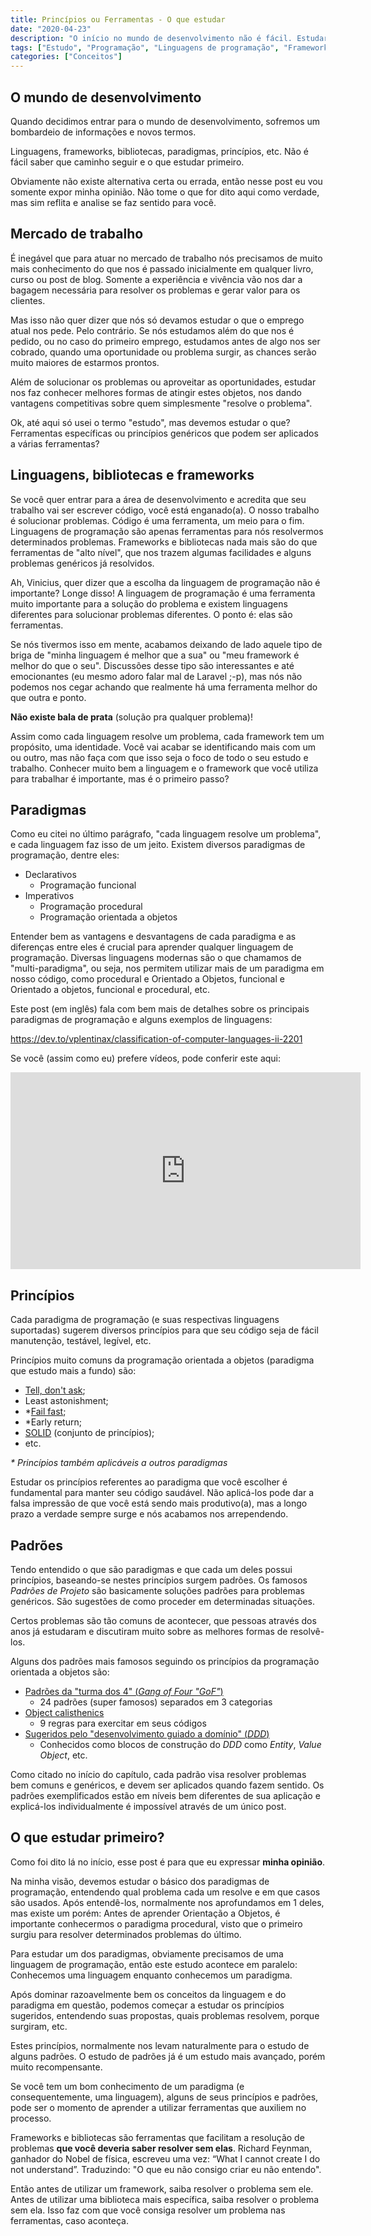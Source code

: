 ```yaml
---
title: Princípios ou Ferramentas - O que estudar
date: "2020-04-23"
description: "O início no mundo de desenvolvimento não é fácil. Estudar um framework específico, uma ou várias linguagens? Nesse artigo eu comento sobre práticas e princípios a se estudar"
tags: ["Estudo", "Programação", "Linguagens de programação", "Frameworks", "Dias de Dev"]
categories: ["Conceitos"]
---
```

## O mundo de desenvolvimento

Quando decidimos entrar para o mundo de desenvolvimento, sofremos um bombardeio de informações e novos termos.

Linguagens, frameworks, bibliotecas, paradigmas, princípios, etc. Não é fácil saber que caminho seguir e o que estudar primeiro.

Obviamente não existe alternativa certa ou errada, então nesse post eu vou somente expor minha opinião. Não tome o que for dito aqui como verdade, mas sim reflita e analise se faz sentido para você.

<ins class="adsbygoogle"
style="display:block; text-align:center;"
data-ad-layout="in-article"
data-ad-format="fluid"
data-ad-client="ca-pub-8918461095244552"
data-ad-slot="2366637560"></ins>
<script>
     (adsbygoogle = window.adsbygoogle || []).push({});
</script>

## Mercado de trabalho

É inegável que para atuar no mercado de trabalho nós precisamos de muito mais conhecimento do que nos é passado inicialmente em qualquer livro, curso ou post de blog. Somente a experiência e vivência vão nos dar a bagagem necessária para resolver os problemas e gerar valor para os clientes.

Mas isso não quer dizer que nós só devamos estudar o que o emprego atual nos pede. Pelo contrário. Se nós estudamos além do que nos é pedido, ou no caso do primeiro emprego, estudamos antes de algo nos ser cobrado, quando uma oportunidade ou problema surgir, as chances serão muito maiores de estarmos prontos.

Além de solucionar os problemas ou aproveitar as oportunidades, estudar nos faz conhecer melhores formas de atingir estes objetos, nos dando vantagens competitivas sobre quem simplesmente "resolve o problema".

Ok, até aqui só usei o termo "estudo", mas devemos estudar o que? Ferramentas específicas ou princípios genéricos que podem ser aplicados a várias ferramentas?

## Linguagens, bibliotecas e frameworks

Se você quer entrar para a área de desenvolvimento e acredita que seu trabalho vai ser escrever código, você está enganado(a). O nosso trabalho é solucionar problemas. Código é uma ferramenta, um meio para o fim. Linguagens de programação são apenas ferramentas para nós resolvermos determinados problemas. Frameworks e bibliotecas nada mais são do que ferramentas de "alto nível", que nos trazem algumas facilidades e alguns problemas genéricos já resolvidos.

Ah, Vinicius, quer dizer que a escolha da linguagem de programação não é importante? Longe disso! A linguagem de programação é uma ferramenta muito importante para a solução do problema e existem linguagens diferentes para solucionar problemas diferentes. O ponto é: elas são ferramentas.

Se nós tivermos isso em mente, acabamos deixando de lado aquele tipo de briga de "minha linguagem é melhor que a sua" ou "meu framework é melhor do que o seu". Discussões desse tipo são interessantes e até emocionantes (eu mesmo adoro falar mal de Laravel ;-p), mas nós não podemos nos cegar achando que realmente há uma ferramenta melhor do que outra e ponto.

**Não existe bala de prata** (solução pra qualquer problema)!

Assim como cada linguagem resolve um problema, cada framework tem um propósito, uma identidade. Você vai acabar se identificando mais com um ou outro, mas não faça com que isso seja o foco de todo o seu estudo e trabalho. Conhecer muito bem a linguagem e o framework que você utiliza para trabalhar é importante, mas é o primeiro passo?

## Paradigmas

Como eu citei no último parágrafo, "cada linguagem resolve um problema", e cada linguagem faz isso de um jeito. Existem diversos paradigmas de programação, dentre eles:

- Declarativos
    - Programação funcional
- Imperativos
    - Programação procedural
    - Programação orientada a objetos

Entender bem as vantagens e desvantagens de cada paradigma e as diferenças entre eles é crucial para aprender qualquer linguagem de programação. Diversas linguagens modernas são o que chamamos de "multi-paradigma", ou seja, nos permitem utilizar mais de um paradigma em nosso código, como procedural e Orientado a Objetos, funcional e Orientado a objetos, funcional e procedural, etc.

Este post (em inglês) fala com bem mais de detalhes sobre os principais paradigmas de programação e alguns exemplos de linguagens:

https://dev.to/vplentinax/classification-of-computer-languages-ii-2201

Se você (assim como eu) prefere vídeos, pode conferir este aqui:
<iframe width="560" height="315" src="https://www.youtube-nocookie.com/embed/asFnD-JLFWs" title="YouTube video player" frameborder="0" allow="accelerometer; autoplay; clipboard-write; encrypted-media; gyroscope; picture-in-picture" allowfullscreen></iframe>

## Princípios

Cada paradigma de programação (e suas respectivas linguagens suportadas) sugerem diversos princípios para que seu código seja de fácil manutenção, testável, legível, etc.

Princípios muito comuns da programação orientada a objetos (paradigma que estudo mais a fundo) são:

- [Tell, don't ask](https://youtu.be/7IXeLhpjk6g);
- Least astonishment;
- *[Fail fast](https://youtu.be/6mfX6863SAk);
- *Early return;
- [SOLID](https://amzn.to/3Eplrm2) (conjunto de princípios);
- etc.

_* Princípios também aplicáveis a outros paradigmas_

Estudar os princípios referentes ao paradigma que você escolher é fundamental para manter seu código saudável. Não aplicá-los pode dar a falsa impressão de que você está sendo mais produtivo(a), mas a longo prazo a verdade sempre surge e nós acabamos nos arrependendo.

## Padrões

Tendo entendido o que são paradigmas e que cada um deles possui princípios, baseando-se nestes princípios surgem padrões. Os famosos _Padrões de Projeto_ são basicamente soluções padrões para problemas genéricos. São sugestões de como proceder em determinadas situações.

Certos problemas são tão comuns de acontecer, que pessoas através dos anos já estudaram e discutiram muito sobre as melhores formas de resolvê-los.

Alguns dos padrões mais famosos seguindo os princípios da programação orientada a objetos são:

- [Padrões da "turma dos 4" (_Gang of Four "GoF"_)](https://amzn.to/3pIqBDR)
    - 24 padrões (super famosos) separados em 3 categorias
- [Object calisthenics](https://youtu.be/z4fxFU5MoAA)
    - 9 regras para exercitar em seus códigos
- [Sugeridos pelo "desenvolvimento guiado a domínio" (_DDD_)](https://amzn.to/3ojA9Wf)
    - Conhecidos como blocos de construção do _DDD_ como _Entity_, _Value Object_, etc.

Como citado no início do capítulo, cada padrão visa resolver problemas bem comuns e genéricos, e devem ser aplicados quando fazem sentido. Os padrões exemplificados estão em níveis bem diferentes de sua aplicação e explicá-los individualmente é impossível através de um único post.

## O que estudar primeiro?

Como foi dito lá no início, esse post é para que eu expressar **minha opinião**.

Na minha visão, devemos estudar o básico dos paradigmas de programação, entendendo qual problema cada um resolve e em que casos são usados. Após entendê-los, normalmente nos aprofundamos em 1 deles, mas existe um porém:
Antes de aprender Orientação a Objetos, é importante conhecermos o paradigma procedural, visto que o primeiro surgiu para resolver determinados problemas do último.

Para estudar um dos paradigmas, obviamente precisamos de uma linguagem de programação, então este estudo acontece em paralelo: Conhecemos uma linguagem enquanto conhecemos um paradigma.

Após dominar razoavelmente bem os conceitos da linguagem e do paradigma em questão, podemos começar a estudar os princípios sugeridos, entendendo suas propostas, quais problemas resolvem, porque surgiram, etc.

Estes princípios, normalmente nos levam naturalmente para o estudo de alguns padrões. O estudo de padrões já é um estudo mais avançado, porém muito recompensante.

Se você tem um bom conhecimento de um paradigma (e consequentemente, uma linguagem), alguns de seus princípios e padrões, pode ser o momento de aprender a utilizar ferramentas que auxiliem no processo.

Frameworks e bibliotecas são ferramentas que facilitam a resolução de problemas **que você deveria saber resolver sem elas**. Richard Feynman, ganhador do Nobel de física, escreveu uma vez: “What I cannot create I do not understand”. Traduzindo: "O que eu não consigo criar eu não entendo".

Então antes de utilizar um framework, saiba resolver o problema sem ele. Antes de utilizar uma biblioteca mais específica, saiba resolver o problema sem ela. Isso faz com que você consiga resolver um problema nas ferramentas, caso aconteça.
